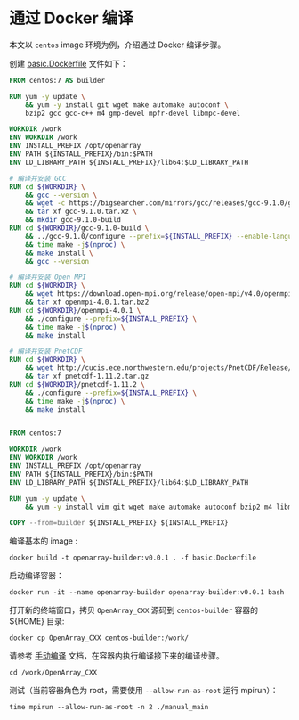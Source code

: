 # 通过 Docker 编译

本文以 `centos` image 环境为例，介绍通过 Docker 编译步骤。

创建 [basic.Dockerfile](https://github.com/hxmhuang/OpenArray_CXX/blob/master/scripts/docker-build/centos7/builder.Dockerfile) 文件如下：

```Dockerfile
FROM centos:7 AS builder

RUN yum -y update \
    && yum -y install git wget make automake autoconf \
    bzip2 gcc gcc-c++ m4 gmp-devel mpfr-devel libmpc-devel

WORKDIR /work
ENV WORKDIR /work
ENV INSTALL_PREFIX /opt/openarray
ENV PATH ${INSTALL_PREFIX}/bin:$PATH
ENV LD_LIBRARY_PATH ${INSTALL_PREFIX}/lib64:$LD_LIBRARY_PATH

# 编译并安装 GCC
RUN cd ${WORKDIR} \
    && gcc --version \
    && wget -c https://bigsearcher.com/mirrors/gcc/releases/gcc-9.1.0/gcc-9.1.0.tar.xz \
    && tar xf gcc-9.1.0.tar.xz \
    && mkdir gcc-9.1.0-build
RUN cd ${WORKDIR}/gcc-9.1.0-build \
    && ../gcc-9.1.0/configure --prefix=${INSTALL_PREFIX} --enable-languages=c,c++,fortran --disable-multilib \
    && time make -j$(nproc) \
    && make install \
    && gcc --version

# 编译并安装 Open MPI
RUN cd ${WORKDIR} \
    && wget https://download.open-mpi.org/release/open-mpi/v4.0/openmpi-4.0.1.tar.bz2 \
    && tar xf openmpi-4.0.1.tar.bz2
RUN cd ${WORKDIR}/openmpi-4.0.1 \
    && ./configure --prefix=${INSTALL_PREFIX} \
    && time make -j$(nproc) \
    && make install

# 编译并安装 PnetCDF
RUN cd ${WORKDIR} \
    && wget http://cucis.ece.northwestern.edu/projects/PnetCDF/Release/pnetcdf-1.11.2.tar.gz \
    && tar xf pnetcdf-1.11.2.tar.gz
RUN cd ${WORKDIR}/pnetcdf-1.11.2 \
    && ./configure --prefix=${INSTALL_PREFIX} \
    && time make -j$(nproc) \
    && make install


FROM centos:7

WORKDIR /work
ENV WORKDIR /work
ENV INSTALL_PREFIX /opt/openarray
ENV PATH ${INSTALL_PREFIX}/bin:$PATH
ENV LD_LIBRARY_PATH ${INSTALL_PREFIX}/lib64:$LD_LIBRARY_PATH

RUN yum -y update \
    && yum -y install vim git wget make automake autoconf bzip2 m4 libmpc mpfr gmp glibc-devel

COPY --from=builder ${INSTALL_PREFIX} ${INSTALL_PREFIX}
```

编译基本的 image :

```shell
docker build -t openarray-builder:v0.0.1 . -f basic.Dockerfile
```

启动编译容器：

```shell
docker run -it --name openarray-builder openarray-builder:v0.0.1 bash
```

打开新的终端窗口，拷贝 `OpenArray_CXX` 源码到 `centos-builder` 容器的 ${HOME} 目录:

```shell
docker cp OpenArray_CXX centos-builder:/work/
```

请参考 [手动编译](./build_openarray.md) 文档，在容器内执行编译接下来的编译步骤。

```
cd /work/OpenArray_CXX
```

测试（当前容器角色为 root，需要使用 `--allow-run-as-root` 运行 mpirun）：

```shell
time mpirun --allow-run-as-root -n 2 ./manual_main
```